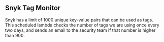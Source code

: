 ## Snyk Tag Monitor

Snyk has a limit of 1000 unique key-value pairs that can be used as tags. This scheduled lambda checks the number of tags we are using once every two days, and sends an email to the security team if that number is higher than 900.
